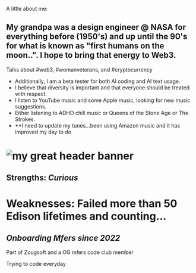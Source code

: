 
A little about me:

## My grandpa was a design engineer @ NASA for everything before (1950's) and up until the 90's for what is known as "first humans on the moon..". I hope to bring that energy to Web3.
Talks about #web3, #womanveterans, and #cryptocurrency
 - Additionally, I am a beta tester for both AI coding and AI text usage. 
 - I believe that diversity is important and that everyone should be treated with respect.
 - I listen to YouTube music and some Apple music, looking for new music suggestions.
 - Either listening to ADHD chill music or Queens of the Stone Age or The Strokes. 
 - **I need to update my tunes...been using Amazon music and it has improved my day to do

# ![my great header banner](March.png)

## Strengths: ***Curious***

# Weaknesses: **Failed more than 50 Edison lifetimes and counting...**

## ***Onboarding Mfers since 2022***

Part of Zougsoft and a OG mfers code club member 

Trying to code everyday
